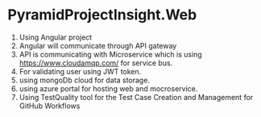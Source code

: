 # PyramidProjectInsight.Web
1. Using Angular project
2. Angular will communicate through API gateway 
3. API is communicating with Microservice which is using https://www.cloudamqp.com/ for service bus.
4. For validating user using JWT token.
5. using mongoDb cloud for data storage.
6. using azure portal for hosting web and mocroservice.
7. Using TestQuality tool for the Test Case Creation and Management for GitHub Workflows